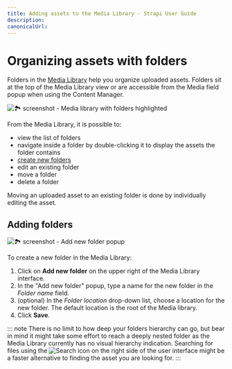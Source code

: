 ```yaml
---
title: Adding assets to the Media Library - Strapi User Guide
description:
canonicalUrl:
---
```


<!-- TODO: update SEO -->

# Organizing assets with folders

Folders in the [Media Library](/user-docs/latest/media-library/introduction-to-media-library.md) help you organize uploaded assets. Folders sit at the top of the Media Library view or are accessible from the Media field popup when using the Content Manager.

![🏞 screenshot - Media library with folders highlighted]()

From the Media Library, it is possible to:

- view the list of folders
- navigate inside a folder by double-clicking it to display the assets the folder contains
- [create new folders](#adding-folders)
- edit an existing folder
- move a folder
- delete a folder

Moving an uploaded asset to an existing folder is done by individually editing the asset. 
<!-- TODO: describe moving assets to a folder, here or in the managing assets section? -->

## Adding folders

![🏞 screenshot - Add new folder popup]()

To create a new folder in the Media Library:

1. Click on **Add new folder** on the upper right of the Media Library interface.
2. In the "Add new folder" popup, type a name for the new folder in the _Folder name_ field.
3. (optional) In the _Folder location_ drop-down list, choose a location for the new folder. The default location is the root of the Media library.
4. Click **Save**.

::: note
There is no limit to how deep your folders hierarchy can go, but bear in mind it might take some effort to reach a deeply nested folder as the Media Library currently has no visual hierarchy indication. Searching for files using the ![Search icon](../assets/icons/search.svg) on the right side of the user interface might be a faster alternative to finding the asset you are looking for.
:::
